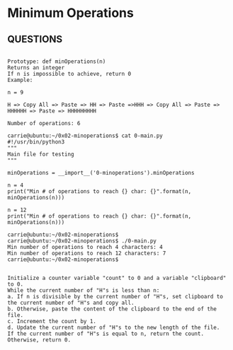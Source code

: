 # Minimum Operations

## QUESTIONS
```In a text file, there is a single character H. Your text editor can execute only two operations in this file: Copy All and Paste. Given a number n, write a method that calculates the fewest number of operations needed to result in exactly n H characters in the file.

Prototype: def minOperations(n)
Returns an integer
If n is impossible to achieve, return 0
Example:

n = 9

H => Copy All => Paste => HH => Paste =>HHH => Copy All => Paste => HHHHHH => Paste => HHHHHHHHH

Number of operations: 6

carrie@ubuntu:~/0x02-minoperations$ cat 0-main.py
#!/usr/bin/python3
"""
Main file for testing
"""

minOperations = __import__('0-minoperations').minOperations

n = 4
print("Min # of operations to reach {} char: {}".format(n, minOperations(n)))

n = 12
print("Min # of operations to reach {} char: {}".format(n, minOperations(n)))

carrie@ubuntu:~/0x02-minoperations$
carrie@ubuntu:~/0x02-minoperations$ ./0-main.py
Min number of operations to reach 4 characters: 4
Min number of operations to reach 12 characters: 7
carrie@ubuntu:~/0x02-minoperations$
```






```Here's an approach you can follow:

Initialize a counter variable "count" to 0 and a variable "clipboard" to 0.
While the current number of "H"s is less than n:
a. If n is divisible by the current number of "H"s, set clipboard to the current number of "H"s and copy all.
b. Otherwise, paste the content of the clipboard to the end of the file.
c. Increment the count by 1.
d. Update the current number of "H"s to the new length of the file.
If the current number of "H"s is equal to n, return the count. Otherwise, return 0.
```